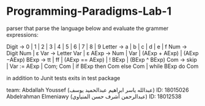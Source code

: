 # Programming-Paradigms-Lab-1
parser that parse the language below and evaluate the grammer expressions:

Digit  → 0 | 1 | 2 | 3 | 4 | 5 | 6 | 7 | 8 | 9
Letter → a | b | c | d | e | f
Num    → Digit Num  |  ε
Var    →  Letter Var  |  ε
AExp   →  Num | Var | (AExp + AExp) | (AExp −AExp)
BExp   →  tt | ff | (AExp == AExp) | ! BExp | (BExp ^ BExp)
Com    →  skip | Var := AExp | Com; Com | if BExp then Com else Com | while BExp do Com

in addition to Junit tests exits in test package

team: Abdallah Youssef      (عبدالله ياسر ابراهيم عبدالحميد يوسف)     ID: 18015026
      Abdelrahman Elmeniawy (عبدالرحمن أشرف حسن المنياوي)           ID: 18012538
